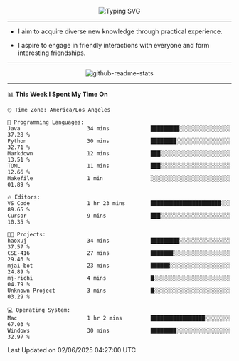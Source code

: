 <p align="center">
  <img src="https://readme-typing-svg.demolab.com?font=Fira+Code&weight=500&size=32&duration=2500&pause=1600&center=true&vCenter=true&random=false&width=1024&height=64&lines=Hi+there+%F0%9F%91%8B;I'm+delighted+you+could+make+it+here+%F0%9F%8E%89;I'm+Harry%2C+a+college+student+still+finding+my+way" alt="Typing SVG" />
</p>


---


- I aim to acquire diverse new knowledge through practical experience.

- I aspire to engage in friendly interactions with everyone and form interesting friendships.


---


<p align="center">
  <img src="https://github-readme-stats.vercel.app/api?username=Harry-Jing&show_icons=true" alt="github-readme-stats"/>
</p>


---

<!--START_SECTION:waka-->
📊 **This Week I Spent My Time On** 

```text
🕑︎ Time Zone: America/Los_Angeles

💬 Programming Languages: 
Java                     34 mins             █████████░░░░░░░░░░░░░░░░   37.28 % 
Python                   30 mins             ████████░░░░░░░░░░░░░░░░░   32.71 % 
Markdown                 12 mins             ███░░░░░░░░░░░░░░░░░░░░░░   13.51 % 
TOML                     11 mins             ███░░░░░░░░░░░░░░░░░░░░░░   12.66 % 
Makefile                 1 min               ░░░░░░░░░░░░░░░░░░░░░░░░░   01.89 % 

🔥 Editors: 
VS Code                  1 hr 23 mins        ██████████████████████░░░   89.65 % 
Cursor                   9 mins              ███░░░░░░░░░░░░░░░░░░░░░░   10.35 % 

🐱‍💻 Projects: 
haoxuj                   34 mins             █████████░░░░░░░░░░░░░░░░   37.57 % 
CSE-416                  27 mins             ███████░░░░░░░░░░░░░░░░░░   29.46 % 
mjai-bot                 23 mins             ██████░░░░░░░░░░░░░░░░░░░   24.89 % 
mj-richi                 4 mins              █░░░░░░░░░░░░░░░░░░░░░░░░   04.79 % 
Unknown Project          3 mins              █░░░░░░░░░░░░░░░░░░░░░░░░   03.29 % 

💻 Operating System: 
Mac                      1 hr 2 mins         █████████████████░░░░░░░░   67.03 % 
Windows                  30 mins             ████████░░░░░░░░░░░░░░░░░   32.97 % 
```


 Last Updated on 02/06/2025 04:27:00 UTC
<!--END_SECTION:waka-->
